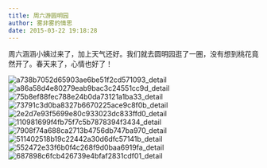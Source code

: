 ```yaml
---
title: 周六游圆明园
author: 雾非雾的情思
date: 2015-03-22 19:18:28
---
```

周六涵涵小姨过来了，加上天气还好。我们就去圆明园逛了一圈，没有想到桃花竟然开了。春天来了，心情也好了！

![a738b7052d65903ae6be51f2cd571093_detail][]![a86a58d4e80279eab9bac3c24551cc9d_detail][]![75b8ef88fec788e24b0da73121a1ba33_detail][]![73791c3d0ba8327b6670225ace9c8f0b_detail][]![2e2d7e93f5699e80c933023dc833ffd0_detail][]![110981699f4fb75f7c5b7878394f3434_detail][]![7908f74a688ca2713b4756db747ba970_detail][]![511402518b19c22442a30d6dfc57141b_detail][]![552472e33f6b0f4c268f9d0baa6919fa_detail][]![687898c6fcb426739e4bfaf2831cdf01_detail][]


[a738b7052d65903ae6be51f2cd571093_detail]: http://file.mspring.org/a738b7052d65903ae6be51f2cd571093!detail
[a86a58d4e80279eab9bac3c24551cc9d_detail]: http://file.mspring.org/a86a58d4e80279eab9bac3c24551cc9d!detail
[75b8ef88fec788e24b0da73121a1ba33_detail]: http://file.mspring.org/75b8ef88fec788e24b0da73121a1ba33!detail
[73791c3d0ba8327b6670225ace9c8f0b_detail]: http://file.mspring.org/73791c3d0ba8327b6670225ace9c8f0b!detail
[2e2d7e93f5699e80c933023dc833ffd0_detail]: http://file.mspring.org/2e2d7e93f5699e80c933023dc833ffd0!detail
[110981699f4fb75f7c5b7878394f3434_detail]: http://file.mspring.org/110981699f4fb75f7c5b7878394f3434!detail
[7908f74a688ca2713b4756db747ba970_detail]: http://file.mspring.org/7908f74a688ca2713b4756db747ba970!detail
[511402518b19c22442a30d6dfc57141b_detail]: http://file.mspring.org/511402518b19c22442a30d6dfc57141b!detail
[552472e33f6b0f4c268f9d0baa6919fa_detail]: http://file.mspring.org/552472e33f6b0f4c268f9d0baa6919fa!detail
[687898c6fcb426739e4bfaf2831cdf01_detail]: http://file.mspring.org/687898c6fcb426739e4bfaf2831cdf01!detail